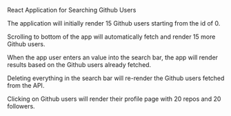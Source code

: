 React Application for Searching Github Users

The application will initially render 15 Github users starting from the id of 0.

Scrolling to bottom of the app will automatically fetch and render 15 more Github users.

When the app user enters an value into the search bar, the app will render results based on the Github users already fetched.

Deleting everything in the search bar will re-render the Github users fetched from the API.

Clicking on Github users will render their profile page with 20 repos and 20 followers.
